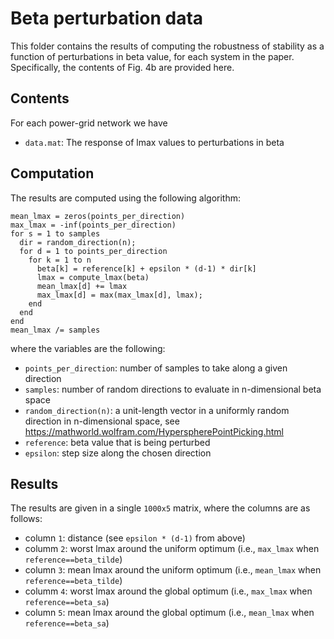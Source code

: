 # Beta perturbation data

This folder contains the results of computing the robustness of stability as a function of perturbations in beta value, for each system in the paper.
Specifically, the contents of Fig. 4b are provided here.

## Contents

For each power-grid network we have
- `data.mat`: The response of lmax values to perturbations in beta


## Computation

The results are computed using the following algorithm:

```
mean_lmax = zeros(points_per_direction)
max_lmax = -inf(points_per_direction)
for s = 1 to samples
  dir = random_direction(n);
  for d = 1 to points_per_direction
    for k = 1 to n
      beta[k] = reference[k] + epsilon * (d-1) * dir[k]
      lmax = compute_lmax(beta)
      mean_lmax[d] += lmax
      max_lmax[d] = max(max_lmax[d], lmax);
    end
  end
end
mean_lmax /= samples
```
where the variables are the following:
- `points_per_direction`: number of samples to take along a given direction
- `samples`: number of random directions to evaluate in n-dimensional beta space
- `random_direction(n)`: a unit-length vector in a uniformly random direction in n-dimensional space, see https://mathworld.wolfram.com/HyperspherePointPicking.html
- `reference`: beta value that is being perturbed
- `epsilon`: step size along the chosen direction

## Results

The results are given in a single `1000x5` matrix, where the columns are as follows:
- column `1`: distance (see `epsilon * (d-1)` from above)
- columm `2`: worst lmax around the uniform optimum (i.e., `max_lmax` when `reference==beta_tilde`)
- column `3`: mean lmax around the uniform optimum (i.e., `mean_lmax` when `reference==beta_tilde`)
- columm `4`: worst lmax around the global optimum (i.e., `max_lmax` when `reference==beta_sa`)
- column `5`: mean lmax around the global optimum (i.e., `mean_lmax` when `reference==beta_sa`)
